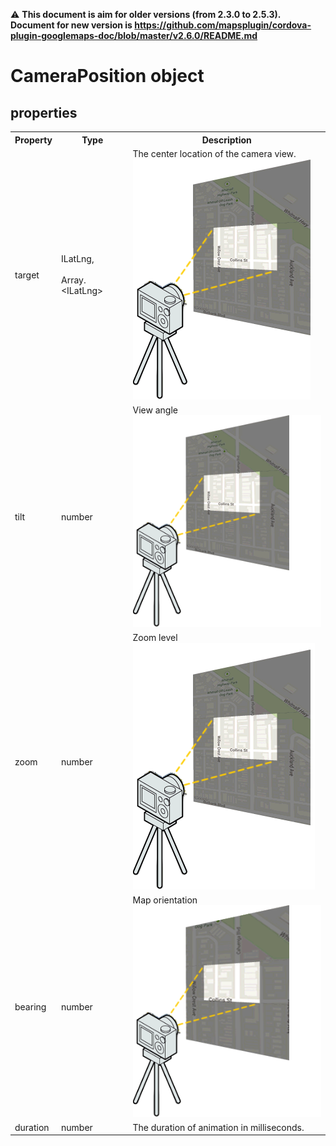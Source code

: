 :warning: **This document is aim for older versions (from 2.3.0 to 2.5.3).
Document for new version is https://github.com/mapsplugin/cordova-plugin-googlemaps-doc/blob/master/v2.6.0/README.md**

# CameraPosition object

## properties


<table>
  <tr>
    <th>Property</th>
    <th>Type</th>
    <th>Description</th>
  </tr>
  <tr>
    <td>target</td>
    <td>
      ILatLng,<br>
      <br>
      Array.&lt;ILatLng&gt;
    </td>
    <td>
      The center location of the camera view.
      <br>
      <img src="./target.gif">
  </tr>
  <tr>
    <td>tilt</td>
    <td>number</td>
    <td>
      View angle
      <br>
      <img src="./tilt.gif">
    </td>
  </tr>
  <tr>
    <td>zoom</td>
    <td>number</td>
    <td>
      Zoom level
      <br>
      <img src="./zoom.gif">
    </td>
  </tr>
  <tr>
    <td>bearing</td>
    <td>number</td>
    <td>
      Map orientation
      <br>
      <img src="./bearing.gif">
    </td>
  </tr>
  <tr>
    <td>duration</td>
    <td>number</td>
    <td>The duration of animation in milliseconds.</td>
  </tr>
</table>
